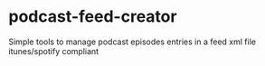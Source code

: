 # podcast-feed-creator
Simple tools to manage podcast episodes entries in a feed xml file itunes/spotify compliant
